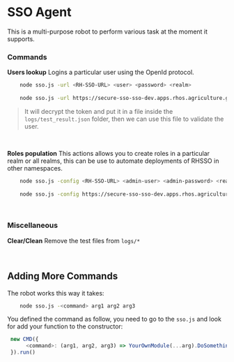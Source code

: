 # SSO Agent
This is a multi-purpose robot to perform various task at the moment it supports. 


### Commands

**Users lookup** Logins a particular user using the OpenId protocol. 

```sh
    node sso.js -url <RH-SSO-URL> <user> <password> <realm>
     
    node sso.js -url https://secure-sso-sso-dev.apps.rhos.agriculture.gov.ie/ JOHN.WHITE @d3vpw4812!!
```

   > It will decrypt the token and put it in a file inside the ``logs/test_result.json`` folder, then we can use this file to validate the user.
    
    
    
<br>    

**Roles population** This actions allows you to create roles in a particular realm or all realms, this can be use to automate deployments of RHSSO in other namespaces. 

```sh
    node sso.js -config <RH-SSO-URL> <admin-user> <admin-password> <realm>
     
    node sso.js -config https://secure-sso-sso-dev.apps.rhos.agriculture.gov.ie/ admin 123456 my_realm
```
<br>  

### Miscellaneous

**Clear/Clean** Remove the test files from ``logs/*``


<br>  

## Adding More Commands 

The robot works this way it takes: 

```sh
    node sso.js -<command> arg1 arg2 arg3 
```


You defined the command as follow, you need to go to the ```sso.js``` and look for add your function to the constructor: 


```js
 new CMD({
      <command>: (arg1, arg2, arg3) => YourOwnModule(...arg).DoSomething() 
 }).run()
```




